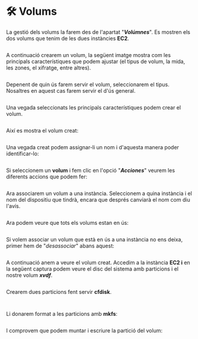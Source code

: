 # 🛠️ Volums

La gestió dels volums la farem des de l'apartat "_**Volúmnes**_". Es mostren els dos volums que tenim de les dues instàncies **EC2**.&#x20;

<figure><img src="../.gitbook/assets/image (9) (1).png" alt=""><figcaption></figcaption></figure>

A continuació crearem un volum, la següent imatge mostra com les principals característiques que podem ajustar (el tipus de volum, la mida, les zones, el xifratge, entre altres). &#x20;

<figure><img src="../.gitbook/assets/image (13) (1).png" alt=""><figcaption></figcaption></figure>

Depenent de quin ús farem servir el volum, seleccionarem el tipus. Nosaltres en aquest cas farem servir el d'ús general.&#x20;

<figure><img src="../.gitbook/assets/image (12) (1).png" alt=""><figcaption></figcaption></figure>

Una vegada seleccionats les principals característiques podem crear el volum.

<figure><img src="../.gitbook/assets/image (14) (1).png" alt=""><figcaption></figcaption></figure>

Així es mostra el volum creat:&#x20;

<figure><img src="../.gitbook/assets/image (15) (1).png" alt=""><figcaption></figcaption></figure>

Una vegada creat podem assignar-li un nom i d'aquesta manera poder identificar-lo:

<figure><img src="../.gitbook/assets/image (16) (1).png" alt=""><figcaption></figcaption></figure>

Si seleccionem un **volum** i fem clic en l'opció "_**Acciones**_" veurem les diferents accions que podem fer:

<figure><img src="../.gitbook/assets/image (17) (1).png" alt=""><figcaption></figcaption></figure>

Ara associarem un volum a una instància. Seleccionem a quina instància i el nom del dispositiu que tindrà, encara que després canviarà el nom com diu l'avís. &#x20;

<figure><img src="../.gitbook/assets/image (18).png" alt=""><figcaption></figcaption></figure>

Ara podem veure que tots els volums estan en ús:

<figure><img src="../.gitbook/assets/image (19).png" alt=""><figcaption></figcaption></figure>

Si volem associar un volum que està en ús a una instància no ens deixa, primer hem de "_desassociar_" abans aquest:

<figure><img src="../.gitbook/assets/image (20).png" alt=""><figcaption></figcaption></figure>

A continuació anem a veure el volum creat. Accedim a la instància **EC2 i** en la següent captura podem veure el disc del sistema amb particions i el nostre volum _**xvdf**_.

<figure><img src="../.gitbook/assets/image (17).png" alt=""><figcaption></figcaption></figure>

Crearem dues particions fent servir **cfdisk**.&#x20;



<figure><img src="../.gitbook/assets/image (1) (1).png" alt=""><figcaption></figcaption></figure>

<figure><img src="../.gitbook/assets/image (3) (1).png" alt=""><figcaption></figcaption></figure>

Li donarem format a les particions amb **mkfs**:

<figure><img src="../.gitbook/assets/image (4) (1).png" alt=""><figcaption></figcaption></figure>

I comprovem que podem muntar i escriure la partició del volum: &#x20;

<figure><img src="../.gitbook/assets/image (6) (1).png" alt=""><figcaption></figcaption></figure>
